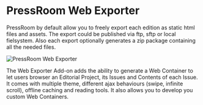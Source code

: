 # PressRoom Web Exporter

PressRoom by default allow you to freely export each edition as static html files and assets. The export could be published via ftp, sftp or local fielsystem. Also each export optionally generates a zip package containing all the needed files.

![PressRoom Web Exporter](http://press-room.io/wp-content/uploads/edd/2015/08/thumb.png "PressRoom Web Exporter")

The Web Exporter Add-on adds the ability to generate a Web Container to let users browser an Editorial Project, its Issues and Contents of each Issue. It comes with multiple theme, different ajax behaviours (swipe, infinite scroll), offline caching and reading tools. It also allows you to develop you custom Web Containers.